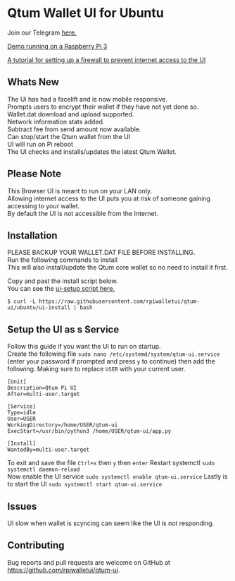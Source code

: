 # Qtum Wallet UI for Ubuntu
 Join our Telegram [here.](https://t.me/joinchat/FvYLc1FTsk6qg_wuN9WF8A)

[Demo running on a Raspberry Pi 3](http://110.145.75.228:5000/)  

[A tutorial for setting up a firewall to prevent internet access to the UI](https://steemit.com/qtum/@trevsadev/raspberry-pi-3-firewall-tutorial-for-the-qtum-pi-user-interface-https-github-com-rpiwalletui-qtum-ui-releases)

## Whats New  
The Ui has had a facelift and is now mobile responsive.  
Prompts users to encrypt their wallet if they have not yet done so.  
Wallet.dat download and upload supported.  
Network information stats added.  
Subtract fee from send amount now available.  
Can stop/start the Qtum wallet from the UI  
UI will run on Pi reboot  
The UI checks and installs/updates the latest Qtum Wallet.  

## Please Note  
This Browser UI is meant to run on your LAN only.  
Allowing internet access to the UI puts you at risk of someone gaining accessing to your wallet.  
By default the UI is not accessible from the Internet.  

## Installation  
PLEASE BACKUP YOUR WALLET.DAT FILE BEFORE INSTALLING.  
Run the following commands to install  
This will also install/update the Qtum core wallet so no need to install it first.   

Copy and past the install script below.  
You can see the [ui-setup script here.](https://github.com/rpiwalletui/qtum-ui/blob/master/ui-install)  
```
$ curl -L https://raw.githubusercontent.com/rpiwalletui/qtum-ui/ubuntu/ui-install | bash
```
## Setup the UI as s Service  
Follow this guide if you want the UI to run on startup.  
Create the following file `sudo nano /etc/systemd/system/qtum-ui.service`  
(enter your password if prompted and press `y` to continue) then add the following.
Making sure to replace `USER` with your current user.
```
[Unit]
Description=Qtum Pi UI
After=multi-user.target

[Service]
Type=idle
User=USER
WorkingDirectory=/home/USER/qtum-ui
ExecStart=/usr/bin/python3 /home/USER/qtum-ui/app.py

[Install]
WantedBy=multi-user.target
```
To exit and save the file `Ctrl+x` then `y` then `enter`
Restart systemctl `sudo systemctl daemon-reload`  
Now enable the UI service `sudo systemctl enable qtum-ui.service`
Lastly is to start the UI `sudo systemctl start qtum-ui.service`  

## Issues
UI slow when wallet is scyncing can seem like the UI is not responding.  

## Contributing
Bug reports and pull requests are welcome on GitHub at https://github.com/rpiwalletui/qtum-ui.  
